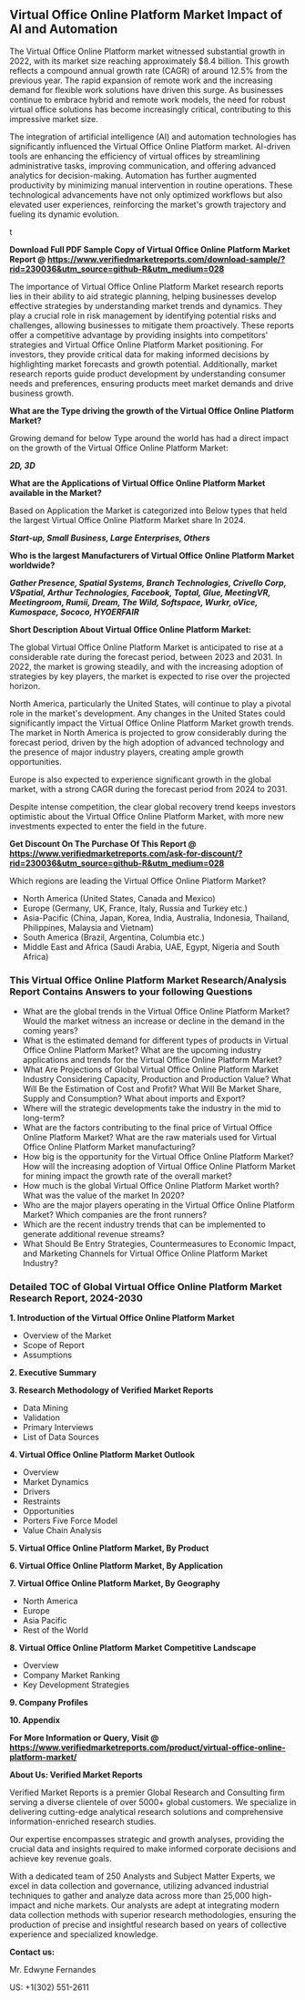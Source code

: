 <h2>Virtual Office Online Platform Market Impact of AI and Automation</h2><p>The Virtual Office Online Platform market witnessed substantial growth in 2022, with its market size reaching approximately $8.4 billion. This growth reflects a compound annual growth rate (CAGR) of around 12.5% from the previous year. The rapid expansion of remote work and the increasing demand for flexible work solutions have driven this surge. As businesses continue to embrace hybrid and remote work models, the need for robust virtual office solutions has become increasingly critical, contributing to this impressive market size.</p><p>The integration of artificial intelligence (AI) and automation technologies has significantly influenced the Virtual Office Online Platform market. AI-driven tools are enhancing the efficiency of virtual offices by streamlining administrative tasks, improving communication, and offering advanced analytics for decision-making. Automation has further augmented productivity by minimizing manual intervention in routine operations. These technological advancements have not only optimized workflows but also elevated user experiences, reinforcing the market's growth trajectory and fueling its dynamic evolution.</p>t</p><p id="" class=""><strong>Download Full PDF Sample Copy of Virtual Office Online Platform Market Report @ <a href="https://www.verifiedmarketreports.com/download-sample/?rid=230036&utm_source=github-R&utm_medium=028" target="_blank">https://www.verifiedmarketreports.com/download-sample/?rid=230036&utm_source=github-R&utm_medium=028</a></strong></p><p>The importance of&nbsp;Virtual Office Online Platform Market research reports lies in their ability to aid strategic planning, helping businesses develop effective strategies by understanding market trends and dynamics. They play a crucial role in risk management by identifying potential risks and challenges, allowing businesses to mitigate them proactively. These reports offer a competitive advantage by providing insights into competitors' strategies and Virtual Office Online Platform Market positioning. For investors, they provide critical data for making informed decisions by highlighting market forecasts and growth potential. Additionally, market research reports guide product development by understanding consumer needs and preferences, ensuring products meet market demands and drive business growth.</p><p><strong>What are the&nbsp;Type driving the growth of the Virtual Office Online Platform Market?</strong></p><p id="" class="">Growing demand for below Type around the world has had a direct impact on the growth of the Virtual Office Online Platform Market:</p><em><strong>2D, 3D</strong></em></p><strong>What are the&nbsp;Applications&nbsp;of Virtual Office Online Platform Market available in the Market?</strong></p><p id="" class="">Based on Application the Market is categorized into Below types that held the largest Virtual Office Online Platform Market share In 2024.</p><em><strong>Start-up, Small Business, Large Enterprises, Others</strong></em></p><strong>Who is the largest Manufacturers of Virtual Office Online Platform Market worldwide?</strong></p><p><em><strong>Gather Presence, Spatial Systems, Branch Technologies, Crivello Corp, VSpatial, Arthur Technologies, Facebook, Toptal, Glue, MeetingVR, Meetingroom, Rumii, Dream, The Wild, Softspace, Wurkr, oVice, Kumospace, Sococo, HYOERFAIR</strong></em></p><p id="" class=""><strong>Short Description About Virtual Office Online Platform Market:</strong></p><p>The global Virtual Office Online Platform Market is anticipated to rise at a considerable rate during the forecast period, between 2023 and 2031. In 2022, the market is growing steadily, and with the increasing adoption of strategies by key players, the market is expected to rise over the projected horizon.</p><p>North America, particularly the United States, will continue to play a pivotal role in the market's development. Any changes in the United States could significantly impact the Virtual Office Online Platform Market growth trends. The market in North America is projected to grow considerably during the forecast period, driven by the high adoption of advanced technology and the presence of major industry players, creating ample growth opportunities.</p><p>Europe is also expected to experience significant growth in the global market, with a strong CAGR during the forecast period from 2024 to 2031.</p><p>Despite intense competition, the clear global recovery trend keeps investors optimistic about the Virtual Office Online Platform Market, with more new investments expected to enter the field in the future.</p><p id="" class=""><strong>Get Discount On The Purchase Of This Report @ <a href="https://www.verifiedmarketreports.com/ask-for-discount/?rid=230036&utm_source=github-R&utm_medium=028" target="_blank">https://www.verifiedmarketreports.com/ask-for-discount/?rid=230036&utm_source=github-R&utm_medium=028</a></strong></p>Which regions are leading the Virtual Office Online Platform Market?</p><ul><li>North America (United States, Canada and Mexico)</li><li>Europe (Germany, UK, France, Italy, Russia and Turkey etc.)</li><li>Asia-Pacific (China, Japan, Korea, India, Australia, Indonesia, Thailand, Philippines, Malaysia and Vietnam)</li><li>South America (Brazil, Argentina, Columbia etc.)</li><li>Middle East and Africa (Saudi Arabia, UAE, Egypt, Nigeria and South Africa)</li></ul><h3 id="" class="">This Virtual Office Online Platform Market Research/Analysis Report Contains Answers to your following Questions</h3><ul><li>What are the global trends in the Virtual Office Online Platform Market? Would the market witness an increase or decline in the demand in the coming years?</li><li>What is the estimated demand for different types of products in Virtual Office Online Platform Market? What are the upcoming industry applications and trends for the Virtual Office Online Platform Market?</li><li>What Are Projections of Global Virtual Office Online Platform Market Industry Considering Capacity, Production and Production Value? What Will Be the Estimation of Cost and Profit? What Will Be Market Share, Supply and Consumption? What about imports and Export?</li><li>Where will the strategic developments take the industry in the mid to long-term?</li><li>What are the factors contributing to the final price of Virtual Office Online Platform Market? What are the raw materials used for Virtual Office Online Platform Market manufacturing?</li><li>How big is the opportunity for the Virtual Office Online Platform Market? How will the increasing adoption of Virtual Office Online Platform Market for mining impact the growth rate of the overall market?</li><li>How much is the global Virtual Office Online Platform Market worth? What was the value of the market In 2020?</li><li>Who are the major players operating in the Virtual Office Online Platform Market? Which companies are the front runners?</li><li>Which are the recent industry trends that can be implemented to generate additional revenue streams?</li><li>What Should Be Entry Strategies, Countermeasures to Economic Impact, and Marketing Channels for Virtual Office Online Platform Market Industry?</li></ul><h3 id="" class="">Detailed TOC of Global Virtual Office Online Platform Market Research Report, 2024-2030</h3><p id="" class=""><strong>1. Introduction of the Virtual Office Online Platform Market</strong></p><ul><li>Overview of the Market</li><li>Scope of Report</li><li>Assumptions</li></ul><p id="" class=""><strong>2. Executive Summary</strong></p><p id="" class=""><strong>3. Research Methodology of Verified Market Reports</strong></p><ul><li>Data Mining</li><li>Validation</li><li>Primary Interviews</li><li>List of Data Sources</li></ul><p id="" class=""><strong>4. Virtual Office Online Platform Market Outlook</strong></p><ul><li>Overview</li><li>Market Dynamics</li><li>Drivers</li><li>Restraints</li><li>Opportunities</li><li>Porters Five Force Model</li><li>Value Chain Analysis</li></ul><p id="" class=""><strong>5. Virtual Office Online Platform Market, By Product</strong></p><p id="" class=""><strong>6. Virtual Office Online Platform Market, By Application</strong></p><p id="" class=""><strong>7. Virtual Office Online Platform Market, By Geography</strong></p><ul><li>North America</li><li>Europe</li><li>Asia Pacific</li><li>Rest of the World</li></ul><p id="" class=""><strong>8. Virtual Office Online Platform Market Competitive Landscape</strong></p><ul><li>Overview</li><li>Company Market Ranking</li><li>Key Development Strategies</li></ul><p id="" class=""><strong>9. Company Profiles</strong></p><p id="" class=""><strong>10. Appendix</strong></p><p id="" class=""><strong>For More Information or Query, Visit @ <a href="https://www.verifiedmarketreports.com/product/virtual-office-online-platform-market/" target="_blank">https://www.verifiedmarketreports.com/product/virtual-office-online-platform-market/</a></strong></p><p id="" class=""><strong>About Us: Verified Market Reports</strong></p><p id="" class="">Verified Market Reports is a premier Global Research and Consulting firm serving a diverse clientele of over 5000+ global customers. We specialize in delivering cutting-edge analytical research solutions and comprehensive information-enriched research studies.</p><p id="" class="">Our expertise encompasses strategic and growth analyses, providing the crucial data and insights required to make informed corporate decisions and achieve key revenue goals.</p><p id="" class="">With a dedicated team of 250 Analysts and Subject Matter Experts, we excel in data collection and governance, utilizing advanced industrial techniques to gather and analyze data across more than 25,000 high-impact and niche markets. Our analysts are adept at integrating modern data collection methods with superior research methodologies, ensuring the production of precise and insightful research based on years of collective experience and specialized knowledge.</p><p id="" class=""><strong>Contact us:</strong></p><p id="" class="">Mr. Edwyne Fernandes</p><p id="" class="">US: +1(302) 551-2611</p>